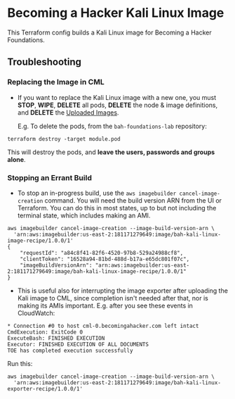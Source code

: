 # Becoming a Hacker Kali Linux Image

This Terraform config builds a Kali Linux image for Becoming a Hacker
Foundations.

## Troubleshooting

### Replacing the Image in CML

* If you want to replace the Kali Linux image with a new one, you must
  **STOP**, **WIPE**, **DELETE** all pods, **DELETE** the node & image
  definitions, and **DELETE** the 
  [Uploaded Images](https://becomingahacker.com/manage_image_uploads/).  

  E.g.  To delete the pods, from the `bah-foundations-lab` repository:

```
terraform destroy -target module.pod
```

This will destroy the pods, and **leave the users, passwords and groups alone**.

### Stopping an Errant Build

* To stop an in-progress build, use the `aws imagebuilder cancel-image-creation`
  command.  You will need the build version ARN from the UI or Terraform.  You can
  do this in most states, up to but not including the terminal state, which
  includes making an AMI.

```
aws imagebuilder cancel-image-creation --image-build-version-arn \
  'arn:aws:imagebuilder:us-east-2:181171279649:image/bah-kali-linux-image-recipe/1.0.0/1'
{
    "requestId": "a84c8f41-82f6-4520-97b8-529a24988cf8",
    "clientToken": "16528a94-81bd-488d-b17a-e65dc801f07c",
    "imageBuildVersionArn": "arn:aws:imagebuilder:us-east-2:181171279649:image/bah-kali-linux-image-recipe/1.0.0/1"
}
```

* This is useful also for interrupting the image exporter after uploading
  the Kali image to CML, since completion isn't needed after that, nor is making
  its AMIs important.  E.g.  after you see these events in CloudWatch:

```
* Connection #0 to host cml-0.becomingahacker.com left intact
CmdExecution: ExitCode 0
ExecuteBash: FINISHED EXECUTION
Executor: FINISHED EXECUTION OF ALL DOCUMENTS
TOE has completed execution successfully
```
Run this:
```
aws imagebuilder cancel-image-creation --image-build-version-arn \
  'arn:aws:imagebuilder:us-east-2:181171279649:image/bah-kali-linux-exporter-recipe/1.0.0/1'
```
